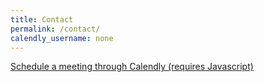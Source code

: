 ```yaml
---
title: Contact
permalink: /contact/
calendly_username: none
---
```


<noscript><a href="https://calendly.com/jacobmacmillan">Schedule a meeting through Calendly (requires Javascript)</a></noscript>

<!-- Calendly inline widget begin -->
<div class="calendly-inline-widget" data-url="https://calendly.com/jacobmacmillan/15min" style="min-width:320px;height:630px;"></div>
<script type="text/javascript" src="https://assets.calendly.com/assets/external/widget.js"></script>
<!-- Calendly inline widget end -->
